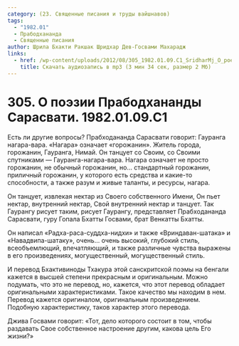 ```yaml
---
category: (23. Священные писания и труды вайшнавов)
tags:
  - "1982.01"
  - Прабодхананда
  - Священные писания
author: Шрила Бхакти Ракшак Шридхар Дев-Госвами Махарадж
links:
  - href: /wp-content/uploads/2012/08/305_1982.01.09.C1_SridharMj_O_poezii_Prabjdhanandy_Sarasvati.mp3
    title: Скачать аудиозапись в mp3 (3 мин 34 сек, размер 2 Мб)
---
```


# 305. О поэзии Прабодхананды Сарасвати. 1982.01.09.C1

Есть ли другие вопросы? Прабходананда Сарасвати говорит: Гауранга нагара-вара. «Нагара» означает «горожанин». Житель города, горожанин, Гауранга, Нимай. Он танцует со Своим, со Своими спутниками — Гауранга-нагара-вара. Нагара означает не просто горожанин, не обычный горожанин, но… стандартный горожанин, приличный горожанин, у которого есть средства и какие-то способности, а также разум и живые таланты, и ресурсы, нагара.

Он танцует, извлекая нектар из Своего собственного Имени, Он пьет нектар, внутренний нектар, Свой внутренний нектар и танцует. Так Гаурангу рисует таким, рисует Гаурангу, представляет Прабходананда Сарасвати, гуру Гопала Бхатты Госвами, брат Венкатты Бхатты.

Он написал «Радха-раса-суддха-нидхи» и также «Вриндаван-шатака» и «Навадвипа-шатаку», очень… очень высокий, глубокий стиль, всеобъемлющий, впечатляющий, и также различные чувства выражены в его произведениях, могущественный, могущественный стиль.

И перевод Бхактивиноды Тхакура этой санскритской поэмы на бенгали кажется в высшей степени прекрасным и оригинальным. Можно подумать, что это не перевод, но, кажется, что этот перевод обладает оригинальными характеристиками. Такое качество мы находим в нем. Перевод кажется оригиналом, оригинальным произведением. Подобную характеристику, таков характер этого перевода.

Джива Госвами говорит: «Тот, дело которого состоит в том, чтобы раздавать Свое собственное настроение другим, какова цель Его жизни?»

